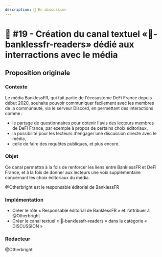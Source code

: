 ```yaml
---
description: 💬 En discussion
---
```


# 📜 #19 - Création du canal textuel «💬-banklessfr-readers» dédié aux interractions avec le média

## Proposition originale

### Contexte

Le média BanklessFR, qui fait partie de l'écosystème DeFi France depuis début 2020, souhaite pouvoir communiquer facilement avec les membres de la communauté, via le serveur Discord, en permettant des interactions comme :

* le partage de questionnaires pour obtenir l'avis des lecteurs membres de DeFI France, par exemple à propos de certains choix éditoriaux,
* la possibilité pour les lecteurs d'engager une discussion directe avec le média,
* celle de faire des requêtes publiques, et plus encore.

### Objet

Ce canal permettra à la fois de renforcer les liens entre BanklessFR et DeFi France, et à la fois de donner aux lecteurs une voix supplémentaire concernant les choix éditoriaux du média.

@Otherbright est le responsable éditorial de BanklessFR

### Implémentation

* Créer le rôle « Responsable éditorial de BanklessFR » et l'attribuer à @Otherbright
* Créer le canal textuel « 💬-banklessfr-readers » dans la catégorie « DISCUSSION »

### Rédacteur

@Otherbright
